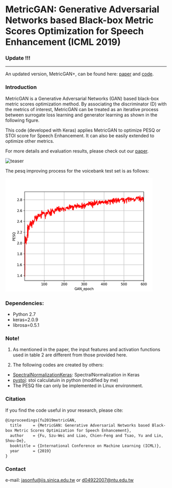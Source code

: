 # MetricGAN: Generative Adversarial Networks based Black-box Metric Scores Optimization for Speech Enhancement (ICML 2019)

### Update !!!
_____________________________
An updated version, MetricGAN+, can be found here: [paper](https://arxiv.org/abs/2104.03538) and
[code](https://github.com/speechbrain/speechbrain/tree/develop/recipes/Voicebank/enhance/MetricGAN).

### Introduction
MetricGAN is a Generative Adversarial Networks (GAN) based black-box metric scores optimization method.
By associating the discriminator (D) with the metrics of interest, MetricGAN can be treated as an iterative
process between surrogate loss learning and generator learning as shown in the following figure.

This code (developed with Keras) applies MetricGAN to optimize PESQ or STOI score for Speech Enhancement.
It can also be easily extended to optimize other metrics.

For more details and evaluation results, please check out our  [paper](https://arxiv.org/abs/1905.04874).

![teaser](https://github.com/JasonSWFu/MetricGAN/blob/master/images/MetricGAN_learning.png)

The pesq improving process for the voicebank test set is as follows:

![teaser](https://github.com/JasonSWFu/MetricGAN/blob/master/images/Test_PESQ2_2.png)

### Dependencies:
* Python 2.7
* keras=2.0.9
* librosa=0.5.1

### Note! 
1. As mentioned in the paper, the input features and activation functions used in table 2 are different from those provided here.

2. The following codes are created by others:
* [SpectralNormalizationKeras](https://github.com/IShengFang/SpectralNormalizationKeras): SpectralNormalization in Keras
*  [pystoi](https://github.com/mpariente/pystoi): stoi calculatuin in python (modified by me)
* The PESQ file can only be implemented in Linux environment.

### Citation

If you find the code useful in your research, please cite:
    
    @inproceedings{fu2019metricGAN,
      title     = {MetricGAN: Generative Adversarial Networks based Black-box Metric Scores Optimization for Speech Enhancement},
      author    = {Fu, Szu-Wei and Liao, Chien-Feng and Tsao, Yu and Lin, Shou-De},
      booktitle = {International Conference on Machine Learning (ICML)},
      year      = {2019}
    }
    
### Contact

e-mail: jasonfu@iis.sinica.edu.tw or d04922007@ntu.edu.tw
